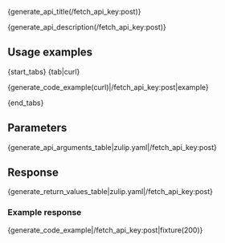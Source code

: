 {generate_api_title(/fetch_api_key:post)}

{generate_api_description(/fetch_api_key:post)}

## Usage examples

{start_tabs}
{tab|curl}

{generate_code_example(curl)|/fetch_api_key:post|example}

{end_tabs}

## Parameters

{generate_api_arguments_table|zulip.yaml|/fetch_api_key:post}

## Response

{generate_return_values_table|zulip.yaml|/fetch_api_key:post}

### Example response

{generate_code_example|/fetch_api_key:post|fixture(200)}
